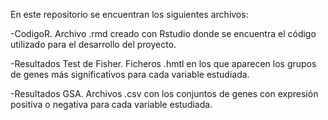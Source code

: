 En este repositorio se encuentran los siguientes archivos:

-CodigoR. Archivo .rmd creado con Rstudio donde se encuentra el código utilizado para el desarrollo del proyecto.

-Resultados Test de Fisher. Ficheros .hmtl en los que aparecen los grupos de genes más significativos para cada variable estudiada.

-Resultados GSA. Archivos .csv con los conjuntos de genes con expresión positiva o negativa para cada variable estudiada.
